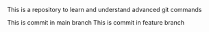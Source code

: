 This is a repository to learn and understand advanced git commands

This is commit in main branch
This is commit in feature branch
